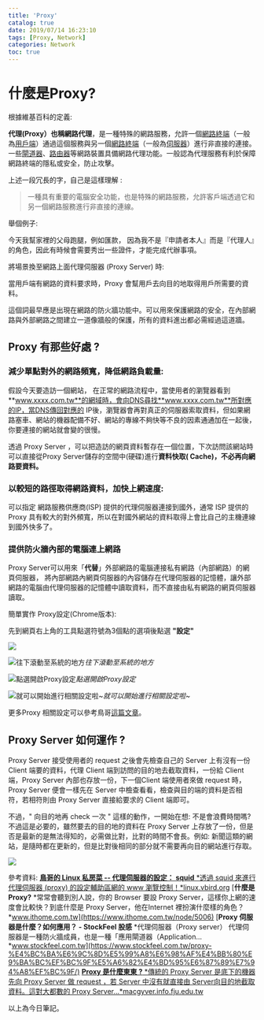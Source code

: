 ```yaml
---
title: 'Proxy'
catalog: true
date: 2019/07/14 16:23:10
tags: [Proxy, Network]
categories: Network
toc: true
---
```

<!-- toc -->
# 什麼是Proxy?
根據維基百科的定義:

**代理(**Proxy）也稱**網路代理**，是一種特殊的網路服務，允許一個[網路終端](https://zh.wikipedia.org/w/index.php?title=%E7%BD%91%E7%BB%9C%E7%BB%88%E7%AB%AF&action=edit&redlink=1)（一般為[用戶端](https://zh.wikipedia.org/wiki/%E5%AE%A2%E6%88%B7%E7%AB%AF)）通過這個服務與另一個[網路終端](https://zh.wikipedia.org/w/index.php?title=%E7%BD%91%E7%BB%9C%E7%BB%88%E7%AB%AF&action=edit&redlink=1)（一般為[伺服器](https://zh.wikipedia.org/wiki/%E6%9C%8D%E5%8A%A1%E5%99%A8)）進行非直接的連接。一些[閘道器](https://zh.wikipedia.org/wiki/%E7%BD%91%E5%85%B3)、[路由器](https://zh.wikipedia.org/wiki/%E8%B7%AF%E7%94%B1%E5%99%A8)等網路裝置具備網路代理功能。一般認為代理服務有利於保障網路終端的隱私或安全，防止攻擊。
<!--more--> 
上述一段冗長的字，自己是這樣理解 :
> 一種具有重要的電腦安全功能，也是特殊的網路服務，允許客戶端透過它和另一個網路服務進行非直接的連線。

舉個例子:

今天我幫家裡的父母跑腿，例如匯款， 因為我不是『申請者本人』而是『代理人』的角色，因此有時候會需要秀出一些證件，才能完成代辦事項。

將場景換至網路上面代理伺服器 (Proxy Server) 時:

當用戶端有網路的資料要求時，Proxy 會幫用戶去向目的地取得用戶所需要的資料。

這個詞最早應是出現在網路的防火牆功能中。可以用來保護網路的安全，在內部網路與外部網路之間建立一道像牆般的保護，所有的資料進出都必需經過這道牆。

## Proxy 有那些好處 ?

### 減少單點對外的網路頻寬，降低網路負載量:

假設今天要造訪一個網站， 在正常的網路流程中，當使用者的瀏覽器看到 **www.xxxx.com.tw**的網域時，會向DNS尋找**www.xxxx.com.tw**所對應的IP，當DNS傳回對應的 IP後，瀏覽器會再對真正的伺服器索取資料，但如果網路塞車、網站的機器配備不好、網站的專線不夠快等不良的因素通通加在一起後，你要連接的網站就會變的很慢。

透過 Proxy Server ，可以把造訪的網頁資料暫存在一個位置，下次訪問該網站時可以直接從Proxy Server儲存的空間中(硬碟)進行**資料快取( Cache)，不必再向網路要資料。**

### 以較短的路徑取得網路資料，加快上網速度:

可以指定 網路服務供應商(ISP) 提供的代理伺服器連接到國外，通常 ISP 提供的 Proxy 具有較大的對外頻寬，所以在對國外網站的資料取得上會比自己的主機連線到國外快多了。

### 提供防火牆內部的電腦連上網路

Proxy Server可以用來「**代替**」外部網路的電腦連接私有網路（內部網路）的網頁伺服器， 將內部網路內網頁伺服器的內容儲存在代理伺服器的記憶體，讓外部網路的電腦由代理伺服器的記憶體中讀取資料，而不直接由私有網路的網頁伺服器讀取。

簡單實作 Proxy設定(Chrome版本):

先到網頁右上角的工具點選符號為3個點的選項後點選 **"設定"**

![](https://cdn-images-1.medium.com/max/2000/1*VbGCdpbVOdWkfNf3TO3qSw.png)

![往下滾動至系統的地方](https://cdn-images-1.medium.com/max/2000/1*mX0PBrkSZ07rT5mLss_Ofg.png)*往下滾動至系統的地方*

![點選開啟Proxy設定](https://cdn-images-1.medium.com/max/2000/1*rMcuqqoi166ukfyxiBlCPA.png)*點選開啟Proxy設定*

![就可以開始進行相關設定啦~](https://cdn-images-1.medium.com/max/2000/1*vCvHcGBlsO3yfvdVkpIAVA.png)*就可以開始進行相關設定啦~*

更多Proxy 相關設定可以參考鳥哥[這篇文章](http://linux.vbird.org/linux_server/0420squid.php#theory_things)。

## Proxy Server 如何運作 ?

Proxy Server 接受使用者的 request 之後會先檢查自己的 Server 上有沒有一份 Client 端要的資料，代理 Client 端到訪問的目的地去截取資料，一份給 Client 端，Proxy Server 內部也存放一份，下一個Client 端使用者來做 request 時，Proxy Server 便會一樣先在 Server 中檢查看看，檢查與目的端的資料是否相符，若相符則由 Proxy Server 直接給要求的 Client 端即可。

不過，" 向目的地再 check 一次 " 這樣的動作，一開始在想: 不是會浪費時間嗎? 不過這是必要的，雖然要去的目的地的資料在 Proxy Server 上存放了一份，但是否是最新的是無法得知的，必需做比對，比對的時間不會長。例如: 新聞這類的網站，是隨時都在更新的，但是比對後相同的部分就不需要再向目的網站進行存取。

![](https://cdn-images-1.medium.com/max/2000/1*Ef93QY8-VGgQW00GLtAGJg.png)

參考資料:
[**鳥哥的 Linux 私房菜 -- 代理伺服器的設定： squid**
*透過 squid 來進行代理伺服器 (proxy) 的設定輔助區網的 www 瀏覽控制！*linux.vbird.org](http://linux.vbird.org/linux_server/0420squid.php#theory_things)
[**什麼是Proxy?**
*常常會聽到別人說，你的 Browser 要設 Proxy Server，這樣你上網的速度會比較快？到底什麼是 Proxy Server，他在Internet 裡扮演什麼樣的角色？*www.ithome.com.tw](https://www.ithome.com.tw/node/5006)
[**Proxy 伺服器是什麼？如何應用？ - StockFeel 股感**
*代理伺服器（Proxy server） 代理伺服器是一種防火牆成員，也是一種「應用閘道器（Application…*www.stockfeel.com.tw](https://www.stockfeel.com.tw/proxy-%E4%BC%BA%E6%9C%8D%E5%99%A8%E6%98%AF%E4%BB%80%E9%BA%BC%EF%BC%9F%E5%A6%82%E4%BD%95%E6%87%89%E7%94%A8%EF%BC%9F/)
[**Proxy 是什麼東東 ?**
*傳統的 Proxy Server 是底下的機器先向 Proxy Server 做 request ，若 Server 中沒有就直接由 Server向目的地截取資料。這對大都數的 Proxy Server…*macgyver.info.fju.edu.tw](http://macgyver.info.fju.edu.tw/docs/whatisproxy.html)

以上為今日筆記。
